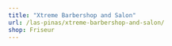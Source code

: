 ```yaml
---
title: "Xtreme Barbershop and Salon"
url: /las-pinas/xtreme-barbershop-and-salon/
shop: Friseur
---
```

